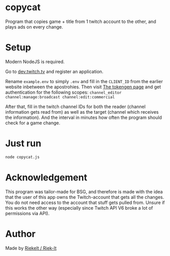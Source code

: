 # copycat
Program that copies game + title from 1 twitch account to the other, and plays ads on every change.

# Setup
Modern NodeJS is required.

Go to [dev.twitch.tv](https://dev.twitch.tv) and register an application.

Rename `example.env` to simply `.env` and fill in the `CLIENT_ID` from the earlier website inbetween the apostrohies.
Then visit [The tokengen page](https://twitchapps.com/tokengen/) and get authentication for the following scopes: `channel_editor channel:manage:broadcast channel:edit:commercial`

After that, fill in the twitch channel IDs for both the reader (channel information gets read from) as well as the target (channel which receives the information). And the interval in minutes how often the program should check for a game change.

# Just run
```bash
node copycat.js
```
# Acknowledgement
This program was tailor-made for BSG, and therefore is made with the idea that the user of this app owns the Twitch-account that gets all the changes. You do not need access to the account that stuff gets pulled from. Unsure if this works the other way (especially since Twitch API V6 broke a lot of permissions via API).

# Author
Made by [Riekelt / Riek-lt](https://github.com/riek-lt)
